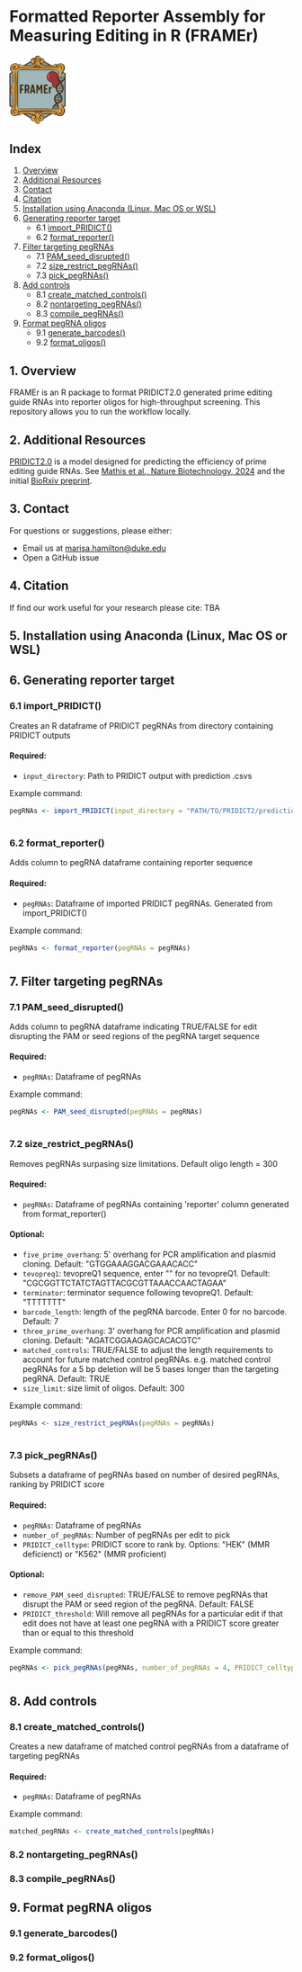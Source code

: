 # Formatted Reporter Assembly for Measuring Editing in R (FRAMEr)

<img src="FRAMEr.png" width="100"/>

## Index

1. [Overview](#1-overview)
2. [Additional Resources](#2-additional-resources)
3. [Contact](#3-contact)
4. [Citation](#4-citation)
5. [Installation using Anaconda (Linux, Mac OS or WSL)](#5-installation-using-anaconda-linux-mac-os-or-wsl)
6. [Generating reporter target](#6-generating-reporter-target)
   - 6.1 [import_PRIDICT()](#61-import_pridict())
   - 6.2 [format_reporter()](#62-format_reporter())
7. [Filter targeting pegRNAs](#7-filter-targeting-pegrnas)
   - 7.1 [PAM_seed_disrupted()](#71-PAM_seed_disrupted())
   - 7.2 [size_restrict_pegRNAs()](#72-size_restrict_pegRNAs())
   - 7.3 [pick_pegRNAs()](#73-prioritize_pegRNAs())
8. [Add controls](#8-add-controls)
   - 8.1 [create_matched_controls()](#81-create_matched_controls())
   - 8.2 [nontargeting_pegRNAs()](#82-nontargeting_pegRNAs())
   - 8.3 [compile_pegRNAs()](#82-compile_pegRNAs())
9. [Format pegRNA oligos](#9-format-pegrna-oligos)
   - 9.1 [generate_barcodes()](#91-generate_barcodes())
   - 9.2 [format_oligos()](#92-format_oligos())

## 1. Overview
FRAMEr is an R package to format PRIDICT2.0 generated prime editing guide RNAs into reporter oligos for high-throughput screening. This repository allows you to run the workflow locally.

## 2. Additional Resources

[PRIDICT2.0](https://github.com/uzh-dqbm-cmi/PRIDICT2) is a model designed for predicting the efficiency of prime editing guide RNAs. See [Mathis et al., Nature Biotechnology, 2024](https://rdcu.be/dLu0f) and the initial [BioRxiv preprint](https://www.biorxiv.org/content/10.1101/2023.10.09.561414v1).


## 3. Contact

For questions or suggestions, please either:
- Email us at [marisa.hamilton@duke.edu](mailto:marisa.hamilton@duke.edu)
- Open a GitHub issue

## 4. Citation

If find our work useful for your research please cite: TBA

## 5. Installation using Anaconda (Linux, Mac OS or WSL)

## 6. Generating reporter target

### 6.1 import_PRIDICT()

Creates an R dataframe of PRIDICT pegRNAs from directory containing PRIDICT outputs

####  Required:
  -  `input_directory`: Path to PRIDICT output with prediction .csvs

Example command:
```r
pegRNAs <- import_PRIDICT(input_directory = "PATH/TO/PRIDICT2/predictions/")
``` 
#

### 6.2 format_reporter()

Adds column to pegRNA dataframe containing reporter sequence

####  Required:
  -  `pegRNAs`: Dataframe of imported PRIDICT pegRNAs. Generated from import_PRIDICT()

Example command:
```r
pegRNAs <- format_reporter(pegRNAs = pegRNAs)
``` 
#

## 7. Filter targeting pegRNAs

### 7.1 PAM_seed_disrupted()

Adds column to pegRNA dataframe indicating TRUE/FALSE for edit disrupting the PAM or seed regions of the pegRNA target sequence

####  Required:
  -  `pegRNAs`: Dataframe of pegRNAs

Example command:
```r
pegRNAs <- PAM_seed_disrupted(pegRNAs = pegRNAs)
``` 
#

### 7.2 size_restrict_pegRNAs()

Removes pegRNAs surpasing size limitations. Default oligo length = 300

####  Required:
  -  `pegRNAs`: Dataframe of pegRNAs containing 'reporter' column generated from format_reporter()

####  Optional:
   - `five_prime_overhang`: 5' overhang for PCR amplification and plasmid cloning. Default: "GTGGAAAGGACGAAACACC"
   - `tevopreq1`: tevopreQ1 sequence, enter "" for no tevopreQ1. Default: "CGCGGTTCTATCTAGTTACGCGTTAAACCAACTAGAA"
   - `terminator`: terminator sequence following tevopreQ1. Default: "TTTTTTT"
   - `barcode_length`: length of the pegRNA barcode. Enter 0 for no barcode. Default: 7
   - `three_prime_overhang`: 3' overhang for PCR amplification and plasmid cloning. Default: "AGATCGGAAGAGCACACGTC"
   - `matched_controls`: TRUE/FALSE to adjust the length requirements to account for future matched control pegRNAs. e.g. matched control pegRNAs for a 5 bp deletion will be 5 bases longer than the targeting pegRNA. Default: TRUE
   - `size_limit`: size limit of oligos. Default: 300

Example command:
```r
pegRNAs <- size_restrict_pegRNAs(pegRNAs = pegRNAs)
``` 
#

### 7.3 pick_pegRNAs()

Subsets a dataframe of pegRNAs based on number of desired pegRNAs, ranking by PRIDICT score

####  Required:
  -  `pegRNAs`: Dataframe of pegRNAs
  -  `number_of_pegRNAs`: Number of pegRNAs per edit to pick
  -  `PRIDICT_celltype`: PRIDICT score to rank by. Options: "HEK" (MMR deficienct) or "K562" (MMR proficient)

####  Optional:
   - `remove_PAM_seed_disrupted`: TRUE/FALSE to remove pegRNAs that disrupt the PAM or seed region of the pegRNA. Default: FALSE
   - `PRIDICT_threshold`: Will remove all pegRNAs for a particular edit if that edit does not have at least one pegRNA with a PRIDICT score greater than or equal to this threshold

Example command:
```r
pegRNAs <- pick_pegRNAs(pegRNAs, number_of_pegRNAs = 4, PRIDICT_celltype = "HEK", remove_PAM_seed_disrupted = TRUE, PRIDICT_threshold = 50)
``` 
#

## 8. Add controls

### 8.1 create_matched_controls()

Creates a new dataframe of matched control pegRNAs from a dataframe of targeting pegRNAs

####  Required:
  -  `pegRNAs`: Dataframe of pegRNAs

Example command:
```r
matched_pegRNAs <- create_matched_controls(pegRNAs)
``` 

### 8.2 nontargeting_pegRNAs()

### 8.3 compile_pegRNAs()

## 9. Format pegRNA oligos

### 9.1 generate_barcodes()

### 9.2 format_oligos()
